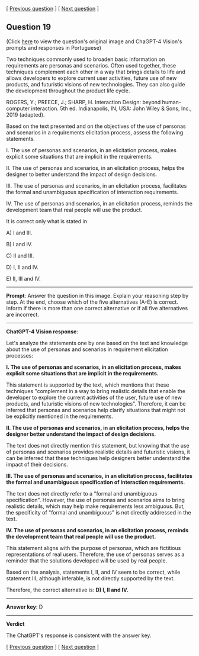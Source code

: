 \[ [Previous question](q18-eng.md) \] \[ [Next question](q20-eng.md) \]

## Question 19 ##

(Click [here](q19-por.md) to view the question's original image and ChaGPT-4 Vision's prompts and responses in Portuguese)

Two techniques commonly used to broaden basic information on requirements are personas and scenarios. Often used together, these techniques complement each other in a way that brings details to life and allows developers to explore current user activities, future use of new products, and futuristic visions of new technologies. They can also guide the development throughout the product life cycle.

ROGERS, Y.; PREECE, J.; SHARP, H. Interaction Design: beyond human-computer interaction. 5th ed. Indianapolis, IN, USA: John Wiley & Sons, Inc., 2019 (adapted).

Based on the text presented and on the objectives of the use of personas and scenarios in a requirements elicitation process, assess the following statements.

I. The use of personas and scenarios, in an elicitation process, makes explicit some situations that are implicit in the requirements.

II. The use of personas and scenarios, in an elicitation process, helps the designer to better understand the impact of design decisions.

III. The use of personas and scenarios, in an elicitation process, facilitates the formal and unambiguous specification of interaction requirements.

IV. The use of personas and scenarios, in an elicitation process, reminds the development team that real people will use the product.

It is correct only what is stated in

A) I and III.

B) I and IV.

C) II and III.

D) I, II and IV.

E) II, III and IV.

---

**Prompt**: Answer the question in this image. Explain your reasoning step by step. At the end, choose which of the five alternatives (A-E) is correct. Inform if there is more than one correct alternative or if all five alternatives are incorrect.

---

**ChatGPT-4 Vision response**: 

Let's analyze the statements one by one based on the text and knowledge about the use of personas and scenarios in requirement elicitation processes:

**I. The use of personas and scenarios, in an elicitation process, makes explicit some situations that are implicit in the requirements.**

This statement is supported by the text, which mentions that these techniques "complement in a way to bring realistic details that enable the developer to explore the current activities of the user, future use of new products, and futuristic visions of new technologies". Therefore, it can be inferred that personas and scenarios help clarify situations that might not be explicitly mentioned in the requirements.

**II. The use of personas and scenarios, in an elicitation process, helps the designer better understand the impact of design decisions.**

The text does not directly mention this statement, but knowing that the use of personas and scenarios provides realistic details and futuristic visions, it can be inferred that these techniques help designers better understand the impact of their decisions.

**III. The use of personas and scenarios, in an elicitation process, facilitates the formal and unambiguous specification of interaction requirements.**

The text does not directly refer to a "formal and unambiguous specification". However, the use of personas and scenarios aims to bring realistic details, which may help make requirements less ambiguous. But, the specificity of "formal and unambiguous" is not directly addressed in the text.

**IV. The use of personas and scenarios, in an elicitation process, reminds the development team that real people will use the product.**

This statement aligns with the purpose of personas, which are fictitious representations of real users. Therefore, the use of personas serves as a reminder that the solutions developed will be used by real people.

Based on the analysis, statements I, II, and IV seem to be correct, while statement III, although inferable, is not directly supported by the text.

Therefore, the correct alternative is: **D) I, II and IV.**

---

**Answer key**: D

---

**Verdict**

The ChatGPT's response is consistent with the answer key.


\[ [Previous question](q18-eng.md) \] \[ [Next question](q20-eng.md) \]
